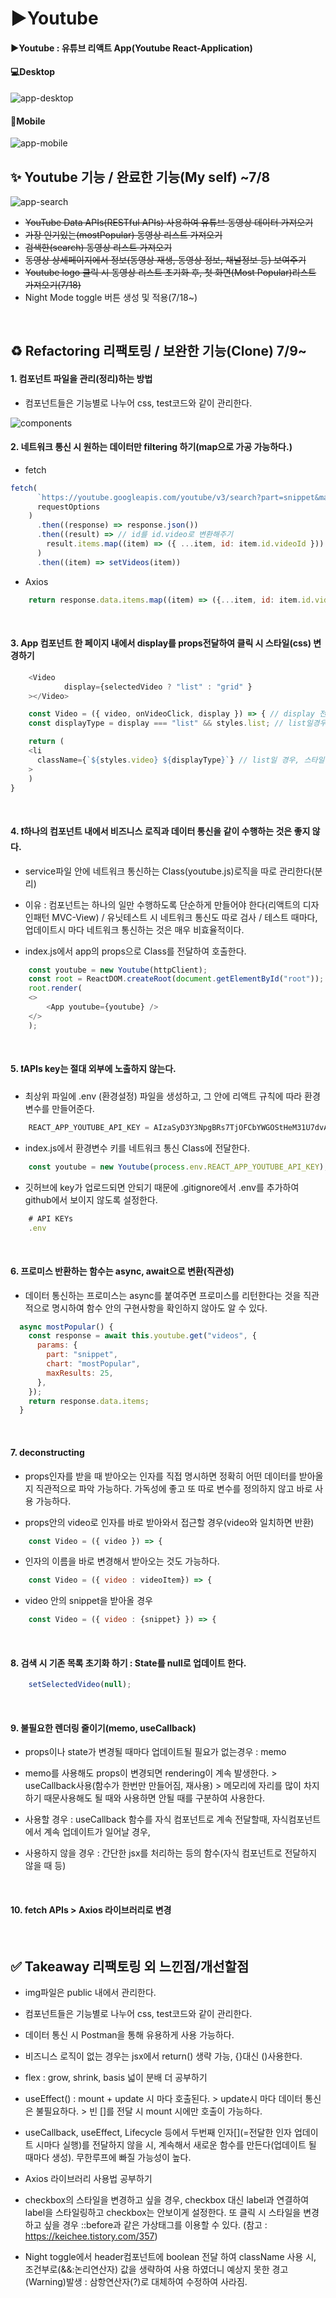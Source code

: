 # ▶️Youtube

#### ▶️Youtube : 유튜브 리액트 App(Youtube React-Application)

#### 💻Desktop

<img src="/public/img/desktop.jpg" alt="app-desktop">

#### 📱Mobile

<img src="/public/img/mobile.jpg" alt="app-mobile">

<br>

## ✨ Youtube 기능 / 완료한 기능(My self) ~7/8

<img src="/public/img/search.jpg" alt="app-search">

- ~~YouTube Data APIs(RESTful APIs) 사용하여 유튜브 동영상 데이터 가져오기~~
- ~~가장 인기있는(mostPopular) 동영상 리스트 가져오기~~
- ~~검색한(search) 동영상 리스트 가져오기~~
- ~~동영상 상세페이지에서 정보(동영상 재생, 동영상 정보, 채널정보 등) 보여주기~~
- ~~Youtube logo 클릭 시 동영상 리스트 초기화 후, 첫 화면(Most Popular)리스트 가져오기(7/18)~~
- Night Mode toggle 버튼 생성 및 적용(7/18~)

<br>

## ♻️ Refactoring 리팩토링 / 보완한 기능(Clone) 7/9~

#### 1. 컴포넌트 파일을 관리(정리)하는 방법

- 컴포넌트들은 기능별로 나누어 css, test코드와 같이 관리한다.

<img src="/public/img/components.png" alt="components">

<br>

#### 2. 네트워크 통신 시 원하는 데이터만 filtering 하기(map으로 가공 가능하다.)

- fetch

```javaScript
fetch(
      `https://youtube.googleapis.com/youtube/v3/search?part=snippet&maxResults=5&q=${input}&type=video&key=AIzaSyD3Y3NpgBRs7TjOFCbYWGOStHeM31U7dvA%20`,
      requestOptions
    )
      .then((response) => response.json())
      .then((result) => // id를 id.video로 변환해주기
        result.items.map((item) => ({ ...item, id: item.id.videoId }))
      )
      .then((item) => setVideos(item))
```

- Axios

```javaScript
    return response.data.items.map((item) => ({...item, id: item.id.videoId,}));
```

<br>

#### 3. App 컴포넌트 한 페이지 내에서 display를 props전달하여 클릭 시 스타일(css) 변경하기

```javaScript
    <Video
            display={selectedVideo ? "list" : "grid" }
    ></Video>
```

```javaScript
    const Video = ({ video, onVideoClick, display }) => { // display 전달
    const displayType = display === "list" && styles.list; // list일경우 스타일반환

    return (
    <li
      className={`${styles.video} ${displayType}`} // list일 경우, 스타일 추가
    >
    )
}
```

<br>

#### 4. ❗하나의 컴포넌트 내에서 비즈니스 로직과 데이터 통신을 같이 수행하는 것은 좋지 않다.

- service파일 안에 네트워크 통신하는 Class(youtube.js)로직을 따로 관리한다(분리)

- 이유 : 컴포넌트는 하나의 일만 수행하도록 단순하게 만들어야 한다(리액트의 디자인패턴 MVC-View) / 유닛테스트 시 네트워크 통신도 따로 검사 / 테스트 때마다, 업데이트시 마다 네트워크 통신하는 것은 매우 비효율적이다.

- index.js에서 app의 props으로 Class를 전달하여 호출한다.

```javaScript
    const youtube = new Youtube(httpClient);
    const root = ReactDOM.createRoot(document.getElementById("root"));
    root.render(
    <>
        <App youtube={youtube} />
    </>
    );
```

<br>

#### 5. ❗APIs key는 절대 외부에 노출하지 않는다.

- 최상위 파일에 .env (환경설정) 파일을 생성하고, 그 안에 리액트 규칙에 따라 환경 변수를 만들어준다.

```javaScript
    REACT_APP_YOUTUBE_API_KEY = AIzaSyD3Y3NpgBRs7TjOFCbYWGOStHeM31U7dvA // 가상 key
```

- index.js에서 환경변수 키를 네트워크 통신 Class에 전달한다.

```javaScript
    const youtube = new Youtube(process.env.REACT_APP_YOUTUBE_API_KEY);
```

- 깃허브에 key가 업로드되면 안되기 때문에 .gitignore에서 .env를 추가하여 github에서 보이지 않도록 설정한다.

```javaScript
    # API KEYs
    .env
```

<br>

#### 6. 프로미스 반환하는 함수는 async, await으로 변환(직관성)

- 데이터 통신하는 프로미스는 async를 붙여주면 프로미스를 리턴한다는 것을 직관적으로 명시하여 함수 안의 구현사항을 확인하지 않아도 알 수 있다.

```javaScript
  async mostPopular() {
    const response = await this.youtube.get("videos", {
      params: {
        part: "snippet",
        chart: "mostPopular",
        maxResults: 25,
      },
    });
    return response.data.items;
  }
```

<br>

#### 7. deconstructing

- props인자를 받을 때 받아오는 인자를 직접 명시하면 정확히 어떤 데이터를 받아올지 직관적으로 파악 가능하다. 가독성에 좋고 또 따로 변수를 정의하지 않고 바로 사용 가능하다.

- props안의 video로 인자를 바로 받아와서 접근할 경우(video와 일치하면 반환)

```javaScript
    const Video = ({ video }) => {
```

- 인자의 이름을 바로 변경해서 받아오는 것도 가능하다.

```javaScript
    const Video = ({ video : videoItem}) => {
```

- video 안의 snippet을 받아올 경우

```javaScript
    const Video = ({ video : {snippet} }) => {
```

<br>

#### 8. 검색 시 기존 목록 초기화 하기 : State를 null로 업데이트 한다.

```javaScript
    setSelectedVideo(null);
```

<br>

#### 9. 불필요한 렌더링 줄이기(memo, useCallback)

- props이나 state가 변경될 때마다 업데이트될 필요가 없는경우 : memo

- memo를 사용해도 props이 변경되면 rendering이 계속 발생한다. > useCallback사용(함수가 한번만 만들어짐, 재사용) > 메모리에 자리를 많이 차지하기 때문사용해도 될 때와 사용하면 안될 때를 구분하여 사용한다.

- 사용할 경우 : useCallback 함수를 자식 컴포넌트로 계속 전달할때, 자식컴포넌트에서 계속 업데이트가 일어날 경우,

- 사용하지 않을 경우 : 간단한 jsx를 처리하는 등의 함수(자식 컴포넌트로 전달하지 않을 때 등)

<br>

#### 10. fetch APIs > Axios 라이브러리로 변경

<br>

## ✅ Takeaway 리팩토링 외 느낀점/개선할점

- img파일은 public 내에서 관리한다.

- 컴포넌트들은 기능별로 나누어 css, test코드와 같이 관리한다.

- 데이터 통신 시 Postman을 통해 유용하게 사용 가능하다.

- 비즈니스 로직이 없는 경우는 jsx에서 return() 생략 가능, {}대신 ()사용한다.

- flex : grow, shrink, basis 넓이 분배 더 공부하기

- useEffect() : mount + update 시 마다 호출된다. > update시 마다 데이터 통신은 불필요하다. > 빈 []를 전달 시 mount 시에만 호출이 가능하다.

- useCallback, useEffect, Lifecycle 등에서 두번째 인자[](=전달한 인자 업데이트 시마다 실행)를 전달하지 않을 시, 계속해서 새로운 함수를 만든다(업데이트 될 때마다 생성). 무한루프에 빠질 가능성이 높다.

- Axios 라이브러리 사용법 공부하기

- checkbox의 스타일을 변경하고 싶을 경우, checkbox 대신 label과 연결하여 label을 스타일링하고 checkbox는 안보이게 설정한다. 또 클릭 시 스타일을 변경하고 싶을 경우 ::before과 같은 가상태그를 이용할 수 있다. (참고 : https://keichee.tistory.com/357)

- Night toggle에서 header컴포넌트에 boolean 전달 하여 className 사용 시, 조건부로(&&:논리연산자) 값을 생략하여 사용 하였더니 예상지 못한 경고(Warning)발생 : 삼항연산자(?)로 대체하여 수정하여 사라짐.
